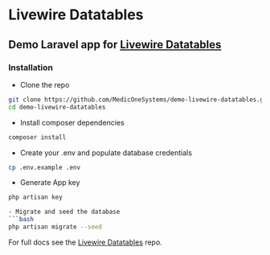 # Livewire Datatables

## Demo Laravel app for [Livewire Datatables](https://github.com/mediconesystems/livewire-datatables)

### Installation
- Clone the repo

```bash
git clone https://github.com/MedicOneSystems/demo-livewire-datatables.git
cd demo-livewire-datatables
```

- Install composer dependencies
```bash
composer install
```

- Create your .env and populate database credentials
```bash
cp .env.example .env
```

- Generate App key
```bash
php artisan key

- Migrate and seed the database
```bash
php artisan migrate --seed
```

For full docs see the [Livewire Datatables](https://github.com/mediconesystems/livewire-datatables) repo.